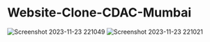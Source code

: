 # Website-Clone-CDAC-Mumbai


![Screenshot 2023-11-23 221049](https://github.com/2001204/Website-Clone-CDAC-Mumbai/assets/126748063/684ea7ba-a40b-4f51-a755-896e5a1f36c9)
![Screenshot 2023-11-23 221021](https://github.com/2001204/Website-Clone-CDAC-Mumbai/assets/126748063/ee363372-1ccf-44b0-adaf-577f33d89394)
